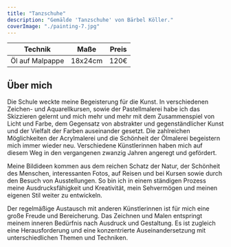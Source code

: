 ```yaml
---
title: "Tanzschuhe"
description: "Gemälde 'Tanzschuhe' von Bärbel Köller."
coverImage: "./painting-7.jpg"
---
```


| Technik          | Maße    | Preis |
|------------------|---------|-------|
| Öl auf Malpappe  | 18x24cm | 120€  |

## Über mich
Die Schule weckte meine Begeisterung für die Kunst. In verschiedenen Zeichen- und Aquarellkursen, sowie der Pastellmalerei habe ich das Skizzieren gelernt und mich mehr und mehr mit dem Zusammenspiel von Licht und Farbe, dem Gegensatz von abstrakter und gegenständlicher Kunst und der Vielfalt der Farben auseinander gesetzt. Die zahlreichen Möglichkeiten der Acrylmalerei und die Schönheit der Ölmalerei begeistern mich immer wieder neu. Verschiedene Künstlerinnen haben mich auf diesem Weg in den vergangenen zwanzig Jahren angeregt und gefördert.

Meine Bildideen kommen aus dem reichen Schatz der Natur, der Schönheit des Menschen, interessanten Fotos, auf Reisen und bei Kursen sowie durch den Besuch von Ausstellungen. So bin ich in einem ständigen Prozess meine Ausdrucksfähigkeit und Kreativität, mein Sehvermögen und meinen eigenen Stil weiter zu entwickeln.

Der regelmäßige Austausch mit anderen Künstlerinnen ist für mich eine große Freude und Bereicherung.
Das Zeichnen und Malen entspringt meinem inneren Bedürfnis nach Ausdruck und Gestaltung. Es ist zugleich eine Herausforderung und eine konzentrierte Auseinandersetzung mit unterschiedlichen Themen und Techniken.